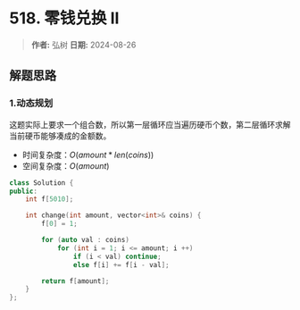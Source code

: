 # 518. 零钱兑换 II

> **作者:** 弘树
> **日期:** 2024-08-26

## 解题思路
### 1.动态规划

这题实际上要求一个组合数，所以第一层循环应当遍历硬币个数，第二层循环求解当前硬币能够凑成的金额数。

- 时间复杂度：$O(amount * len(coins))$
- 空间复杂度：$O(amount)$

```C++
class Solution {
public:
    int f[5010];

    int change(int amount, vector<int>& coins) {
        f[0] = 1;

        for (auto val : coins)
            for (int i = 1; i <= amount; i ++)
                if (i < val) continue;
                else f[i] += f[i - val];

        return f[amount];
    }
};
```